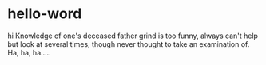 # hello-word
hi 
Knowledge of one's deceased father grind is too funny, always can't help but look at several times, though never thought to take an examination of. Ha, ha, ha.....
